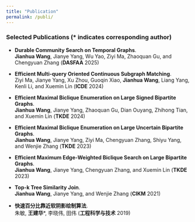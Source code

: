 ```yaml
---
title: "Publication"
permalink: /publi/
---
```


### Selected Publications (\* indicates corresponding author)

* **Durable Community Search on Temporal Graphs**.\
**Jianhua Wang**, Jianye Yang, Wu Yao, Ziyi Ma, Zhaoquan Gu, and Chengyuan Zhang (**DASFAA** 2025)

* **Efficient Multi-query Oriented Continuous Subgraph Matching**.\
Ziyi Ma, Jianye Yang, Xu Zhou, Guoqin Xiao, **Jianhua Wang**, Liang Yang, Kenli Li, and Xuemin Lin (**ICDE** 2024)

* **Efficient Maximal Biclique Enumeration on Large Signed Bipartite Graphs**.\
**Jianhua Wang**, Jianye Yang, Zhaoquan Gu, Dian Ouyang, Zhihong Tian, and Xuemin Lin (**TKDE** 2024)

* **Efficient Maximal Biclique Enumeration on Large Uncertain Bipartite Graphs**.\
**Jianhua Wang**, Jianye Yang, Ziyi Ma, Chengyuan Zhang, Shiyu Yang, and Wenjie Zhang (**TKDE** 2023)

* **Efficient Maximum Edge-Weighted Biclique Search on Large Bipartite Graphs**.\
**Jianhua Wang**, Jianye Yang, Chengyuan Zhang, and Xuemin Lin (**TKDE** 2023)

* **Top-k Tree Similarity Join**.\
**Jianhua Wang**, Jianye Yang, and Wenjie Zhang (**CIKM** 2021)

* **快速百分比靠近软阴影绘制算法**.\
朱敏, **王建华**\*, 李晓伟, 田伟 (**工程科学与技术** 2019)
